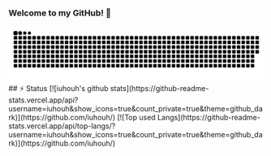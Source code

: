 ### Welcome to my GitHub! 👾
<picture>
  <source media="(prefers-color-scheme: dark)" srcset="https://raw.githubusercontent.com/obregonia1/obregonia1/master/img/snake-dark.svg">
  <source media="(prefers-color-scheme: light)" srcset="https://raw.githubusercontent.com/obregonia1/obregonia1/master/img/snake.svg">
  <img alt="github contribution grid snake animation" src="https://raw.githubusercontent.com/obregonia1/obregonia1/master/img/snake.svg">
</picture>
## ⚡ Status
[![iuhouh's github stats](https://github-readme-stats.vercel.app/api?username=iuhouh&show_icons=true&count_private=true&theme=github_dark)](https://github.com/iuhouh/)
[![Top used Langs](https://github-readme-stats.vercel.app/api/top-langs/?username=iuhouh&show_icons=true&count_private=true&theme=github_dark)](https://github.com/iuhouh/)
